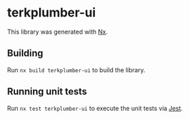 # terkplumber-ui

This library was generated with [Nx](https://nx.dev).

## Building

Run `nx build terkplumber-ui` to build the library.

## Running unit tests

Run `nx test terkplumber-ui` to execute the unit tests via [Jest](https://jestjs.io).
